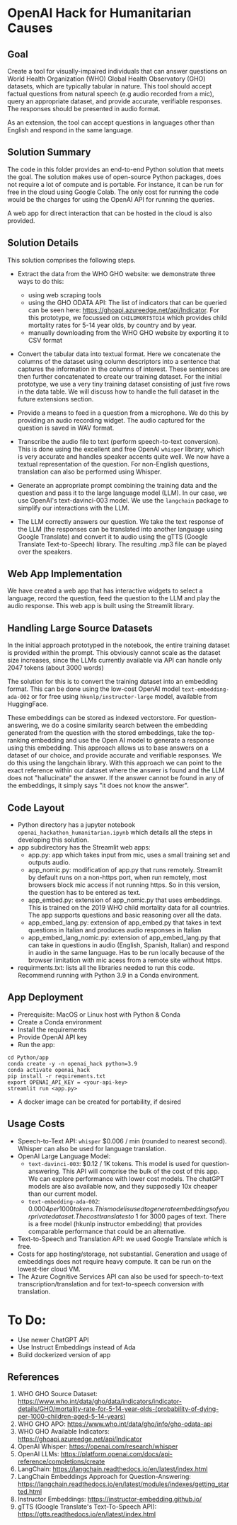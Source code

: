 # OpenAI Hack for Humanitarian Causes

## Goal
Create a tool for visually-impaired individuals that can answer questions on World Health Organization (WHO) Global Health Observatory (GHO) datasets, which are typically tabular in nature. This tool should accept factual questions from natural speech (e.g audio recorded from a mic), query an appropriate dataset, and provide accurate, verifiable responses. The responses should be presented in audio format.

As an extension, the tool can accept questions in languages other than English and respond in the same language.

## Solution Summary
The code in this folder provides an end-to-end Python solution that meets the goal. The solution makes use of open-source Python packages, does not require a lot of compute and is portable. For instance, it can be run for free in the cloud using Google Colab. The only cost for running the code would be the charges for using the OpenAI API for running the queries.

A web app for direct interaction that can be hosted in the cloud is also provided.

## Solution Details
This solution comprises the following steps.

* Extract the data from the WHO GHO website: we demonstrate three ways to do this:
    - using web scraping tools
    - using the GHO ODATA API: The list of indicators that can be queried can be seen here: https://ghoapi.azureedge.net/api/Indicator. For this prototype, we focussed on `CHILDMORT5TO14` which provides child mortality rates for 5-14 year olds, by country and by year.
    - manually downloading from the WHO GHO website by exporting it to CSV format

* Convert the tabular data into textual format. Here we concatenate the columns of the dataset using column descriptors into a sentence that captures the information in the columns of interest. These sentences are then further concatenated to create our training dataset. For the initial prototype, we use a very tiny training dataset consisting of just five rows in the data table. We will discuss how to handle the full dataset in the future extensions section.

* Provide a means to feed in a question from a microphone. We do this by providing an audio recording widget. The audio captured for the question is saved in WAV format.

* Transcribe the audio file to text (perform speech-to-text conversion). This is done using the excellent and free OpenAI `whisper` library, which is very accurate and handles speaker accents quite well. We now have a textual representation of the question. For non-English questions, translation can also be performed using Whisper.

* Generate an appropriate prompt combining the training data and the question and pass it to the large language model (LLM). In our case, we use OpenAI's text-davinci-003 model. We use the `langchain` package to simplify our interactions with the LLM.

* The LLM correctly answers our question. We take the text response of the LLM (the responses can be translated into another language using Google Translate) and convert it to audio using the gTTS (Google Translate Text-to-Speech) library. The resulting .mp3 file can be played over the speakers.

## Web App Implementation
We have created a web app that has interactive widgets to select a language, record the question, feed the question to the LLM and play the audio response. This web app is built using the Streamlit library. 

## Handling Large Source Datasets
In the initial approach prototyped in the notebook, the entire training dataset is provided within the prompt. This obviously cannot scale as the dataset size increases, since the LLMs currently available via API can handle only 2047 tokens (about 3000 words)

The solution for this is to convert the training dataset into an embedding format. This can be done using the low-cost OpenAI model `text-embedding-ada-002` or for free using `hkunlp/instructor-large` model, available from HuggingFace.

These embeddings can be stored as indexed vectorstore. For question-answering, we do a cosine similarity search between the embedding generated from the question with the stored embeddings, take the top-ranking embedding and use the Open AI model to generate a response using this embedding. This approach allows us to base answers on a dataset of our choice, and provide accurate and verifiable responses. We do this using the langchain library. With this approach we can point to the exact reference within our dataset where the answer is found and the LLM does not "hallucinate" the answer. If the answer cannot be found in any of the embeddings, it simply says "it does not know the answer".

## Code Layout
* Python directory has a jupyter notebook `openai_hackathon_humanitarian.ipynb` which details all the steps in developing this solution.
* app subdirectory has the Streamlit web apps:
    - app.py: app which takes input from mic, uses a small training set and outputs audio.
    - app_nomic.py: modification of app.py that runs remotely. Streamlit by default runs on a non-https port, when run remotely, most browsers block mic access if not running https. So in this version, the question has to be entered as text.
    - app_embed.py: extension of app_nomic.py that uses embeddings. This is trained on the 2019 WHO child mortality data for all countries. The app supports questions and basic reasoning over all the data.
    - app_embed_lang.py: extension of app_embed.py that takes in text questions in Italian and produces audio responses in Italian
    - app_embed_lang_nomic.py: extension of app_embed_lang.py that can take in questions in audio (English, Spanish, Italian) and respond in audio in the same language. Has to be run locally because of the browser limitation with mic acess from a remote site without https.
* requirments.txt: lists all the libraries needed to run this code. Recommend running with Python 3.9 in a Conda environment.

## App Deployment
* Prerequisite: MacOS or Linux host with Python & Conda
* Create a Conda environment
* Install the requirements
* Provide OpenAI API key
* Run the app:
```
cd Python/app
conda create -y -n openai_hack python=3.9
conda activate openai_hack
pip install -r requirements.txt
export OPENAI_API_KEY = <your-api-key>
streamlit run <app.py>
```
* A docker image can be created for portability, if desired

## Usage Costs
* Speech-to-Text API: `whisper` $0.006 / min (rounded to nearest second). Whisper can also be used for language translation.
* OpenAI Large Language Model:
    - `text-davinci-003`: $0.12 / 1K tokens. This model is used for question-answering. This API will comprise the bulk of the cost of this app. We can explore performance with lower cost models. The chatGPT models are also available now, and they supposedly 10x cheaper than our current model.
    - `text-embedding-ada-002`: $0.0004 per 1000 tokens. This model is used to generate embeddings of your private dataset. The cost translates to ~$1 for 3000 pages of text. There is a free model (hkunlp instructor embedding) that provides comparable performance that could be an alternative.
* Text-to-Speech and Translation API: we used Google Translate which is free.
* Costs for app hosting/storage, not substantial. Generation and usage of embeddings does not require heavy compute. It can be run on the lowest-tier cloud VM.
* The Azure Cognitive Services API can also be used for speech-to-text transcription/translation and for text-to-speech conversion with translation.

# To Do:
* Use newer ChatGPT API
* Use Instruct Embeddings instead of Ada
* Build dockerized version of app

## References
1. WHO GHO Source Dataset: https://www.who.int/data/gho/data/indicators/indicator-details/GHO/mortality-rate-for-5-14-year-olds-(probability-of-dying-per-1000-children-aged-5-14-years)
2. WHO GHO APO: https://www.who.int/data/gho/info/gho-odata-api
3. WHO GHO Available Indicators: https://ghoapi.azureedge.net/api/Indicator
4. OpenAI Whisper: https://openai.com/research/whisper
5. OpenAI LLMs: https://platform.openai.com/docs/api-reference/completions/create
5. LangChain: https://langchain.readthedocs.io/en/latest/index.html
6. LangChain Embeddings Approach for Question-Answering: https://langchain.readthedocs.io/en/latest/modules/indexes/getting_started.html
7. Instructor Embeddings: https://instructor-embedding.github.io/
6. gTTS (Google Translate's Text-To-Speech API): https://gtts.readthedocs.io/en/latest/index.html


